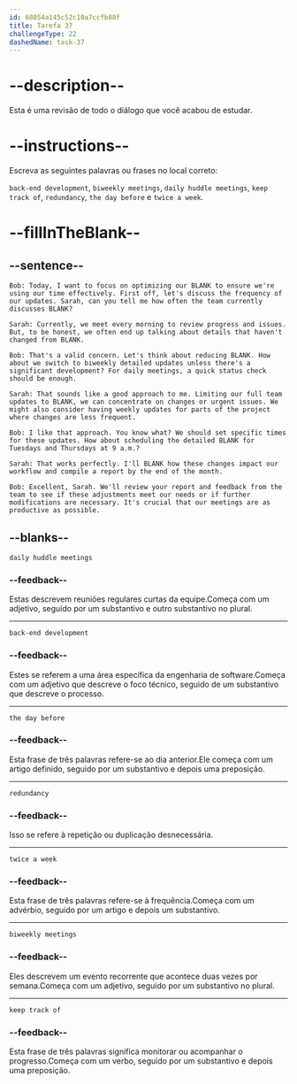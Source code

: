 ```yaml
---
id: 68054a145c52c10a7ccfb88f
title: Tarefa 37
challengeType: 22
dashedName: task-37
---
```


<!-- REVIEW -->

# --description--

Esta é uma revisão de todo o diálogo que você acabou de estudar.

# --instructions--

Escreva as seguintes palavras ou frases no local correto:

`back-end development`, `biweekly meetings`, `daily huddle meetings`, `keep track of`, `redundancy`, `the day before` e `twice a week`.

# --fillInTheBlank--

## --sentence--

`Bob: Today, I want to focus on optimizing our BLANK to ensure we're using our time effectively. First off, let's discuss the frequency of our updates. Sarah, can you tell me how often the team currently discusses BLANK?`

`Sarah: Currently, we meet every morning to review progress and issues. But, to be honest, we often end up talking about details that haven't changed from BLANK.`

`Bob: That's a valid concern. Let's think about reducing BLANK. How about we switch to biweekly detailed updates unless there's a significant development? For daily meetings, a quick status check should be enough.`

`Sarah: That sounds like a good approach to me. Limiting our full team updates to BLANK, we can concentrate on changes or urgent issues. We might also consider having weekly updates for parts of the project where changes are less frequent.`

`Bob: I like that approach. You know what? We should set specific times for these updates. How about scheduling the detailed BLANK for Tuesdays and Thursdays at 9 a.m.?`

`Sarah: That works perfectly. I'll BLANK how these changes impact our workflow and compile a report by the end of the month.`

`Bob: Excellent, Sarah. We'll review your report and feedback from the team to see if these adjustments meet our needs or if further modifications are necessary. It's crucial that our meetings are as productive as possible.`

## --blanks--

`daily huddle meetings`

### --feedback--

Estas descrevem reuniões regulares curtas da equipe.Começa com um adjetivo, seguido por um substantivo e outro substantivo no plural.

---

`back-end development`

### --feedback--

Estes se referem a uma área específica da engenharia de software.Começa com um adjetivo que descreve o foco técnico, seguido de um substantivo que descreve o processo.

---

`the day before`

### --feedback--

Esta frase de três palavras refere-se ao dia anterior.Ele começa com um artigo definido, seguido por um substantivo e depois uma preposição.

---

`redundancy`

### --feedback--

Isso se refere à repetição ou duplicação desnecessária.

---

`twice a week`

### --feedback--

Esta frase de três palavras refere-se à frequência.Começa com um advérbio, seguido por um artigo e depois um substantivo.

---

`biweekly meetings`

### --feedback--

Eles descrevem um evento recorrente que acontece duas vezes por semana.Começa com um adjetivo, seguido por um substantivo no plural.

---

`keep track of`

### --feedback--

Esta frase de três palavras significa monitorar ou acompanhar o progresso.Começa com um verbo, seguido por um substantivo e depois uma preposição.
